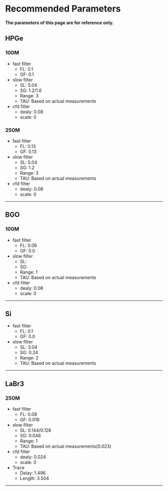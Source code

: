 <!-- RecommendedParameters.md --- 
;; 
;; Description: 
;; Author: Hongyi Wu(吴鸿毅)
;; Email: wuhongyi@qq.com 
;; Created: 五 12月  7 19:15:17 2018 (+0800)
;; Last-Updated: 一 5月 20 11:59:25 2019 (+0800)
;;           By: Hongyi Wu(吴鸿毅)
;;     Update #: 4
;; URL: http://wuhongyi.cn -->

# Recommended Parameters

<!-- toc -->
**The parameters of this page are for reference only.**

## HPGe

### 100M

- fast filter
	- FL: 0.1
	- GF: 0.1
- slow filter
	- SL: 5.04
	- SG: 1.2/1.6
	- Range: 3
	- TAU: Based on actual measurements
- cfd filter
	- dealy: 0.08
	- scale: 0

### 250M

- fast filter
	- FL: 0.13
	- GF: 0.13
- slow filter
	- SL: 5.04
	- SG: 1.2
	- Range: 3
	- TAU: Based on actual measurements
- cfd filter
	- dealy: 0.08
	- scale: 0


----

## BGO

### 100M

- fast filter
	- FL: 0.06
	- GF: 0.0
- slow filter
	- SL: 
	- SG: 
	- Range: 1
	- TAU: Based on actual measurements
- cfd filter
	- dealy: 0.08
	- scale: 0


----

## Si

- fast filter
	- FL: 0.1
	- GF: 0.0
- slow filter
	- SL: 3.04
	- SG: 0.24
	- Range: 2
	- TAU: Based on actual measurements

----

## LaBr3

### 250M

- fast filter
	- FL: 0.08
	- GF: 0.016
- slow filter
	- SL: 0.144/0.128
	- SG: 0.048
	- Range: 1
	- TAU: Based on actual measurements(0.023)
- cfd filter
	- dealy: 0.024
	- scale: 0
- Trace
	- Delay: 1.496
	- Length: 3.504


----



<!-- RecommendedParameters.md ends here -->
